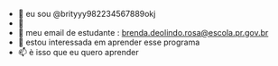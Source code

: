 - 👋 eu sou @brityyy982234567889okj
- 👀 
- 🌱 meu email de estudante : brenda.deolindo.rosa@escola.pr.gov.br
- 💞️ estou interessada em aprender esse programa
- 📫 è isso que eu quero aprender 

<!---
brityyy982234567889okj/brityyy982234567889okj is a ✨ special ✨ repository because its `README.md` (this file) appears on your GitHub profile.
You can click the Preview link to take a look at your changes.
--->

